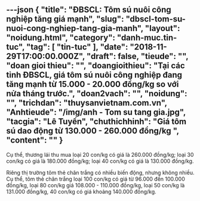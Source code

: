 ---json
{
    "title": "ĐBSCL: Tôm sú nuôi công nghiệp tăng giá mạnh",
    "slug": "dbscl-tom-su-nuoi-cong-nghiep-tang-gia-manh",
    "layout": "noidung.html",
    "category": "danh-muc.tin-tuc",
    "tag": [
        "tin-tuc"
    ],
    "date": "2018-11-29T17:00:00.000Z",
    "draft": false,
    "tieude": "",
    "doan gioi thieu": "",
    "doangioithieu": "Tại các tỉnh ĐBSCL, giá tôm sú nuôi công nghiệp đang tăng mạnh từ 15.000 - 20.000 đồng/kg so với nửa tháng trước.",
    "doan2vach": "",
    "noidung": "",
    "trichdan": "thuysanvietnam.com.vn",
    "Anhtieude": "/img/anh - Tom su tang gia.jpg",
    "tacgia": "Lê Tuyến",
    "chuthichhinh": "Giá tôm sú dao động từ 130.000  - 260.000 đồng/kg ",
    "__content__": ""
}
---
<p>Cụ thể, thương l&aacute;i thu mua loại 20 con/kg c&oacute; gi&aacute; l&agrave; 260.000 đồng/kg; loại 30 con/kg c&oacute; gi&aacute; l&agrave; 180.000 đồng/kg; loại 40 con/kg c&oacute; gi&aacute; l&agrave; 130.000 đồng/kg.</p>

<p>Ri&ecirc;ng thị trường t&ocirc;m thẻ ch&acirc;n trắng c&oacute; nhiều biến động, nhưng kh&ocirc;ng nhiều. Cụ thể, t&ocirc;m thẻ ch&acirc;n trắng loại 100 con/kg c&oacute; gi&aacute; từ 96.000 đến 100.000 đồng/kg, loại 80 con/kg gi&aacute; 108.000 - 110.000 đồng/kg, loại 50 con/kg l&agrave; 131.000 đồng/kg, 40 con/kg c&oacute; gi&aacute; khoảng 140.000 đồng/kg.&nbsp;</p>
